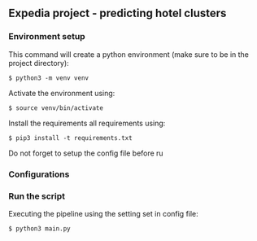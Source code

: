 ## Expedia project - predicting hotel clusters

### Environment setup
This command will create a python environment (make sure to be in the project directory):
```console
$ python3 -m venv venv
```

Activate the environment using:
```console
$ source venv/bin/activate
```

Install the requirements all requirements using:
```console
$ pip3 install -t requirements.txt
```
Do not forget to setup the config file before ru


### Configurations 



### Run the script
Executing the pipeline using the setting set in config file:
```console
$ python3 main.py
```
